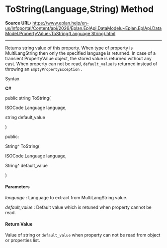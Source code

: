 # ToString(Language,String) Method

**Source URL:** https://www.eplan.help/en-us/Infoportal/Content/api/2026/Eplan.EplApi.DataModelu~Eplan.EplApi.DataModel.PropertyValue~ToString(Language,String).html

---

Returns string value of this property. When type of property is MultiLangString then only the specified language is returned. In case of a transient PropertyValue object, the stored value is returned without any cast. When property can not be read, `default_value` is returned instead of throwing an `EmptyPropertyException` .

Syntax

**C#**



public string ToString( 

   ISOCode.Language language,

   string default_value

)

public:

String^ ToString( 

   ISOCode.Language language,

   String^ default_value

)


#### Parameters

*language*
:   Language to extract from MultiLangString value.

*default\_value*
:   Default value which is retuned when property cannot be read.

#### Return Value

Value of string or `default_value` when property can not be read from object or properties list.
